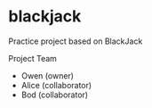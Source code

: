 # blackjack
Practice project based on BlackJack

Project Team
* Owen (owner)
* Alice (collaborator)
* Bod (collaborator)

